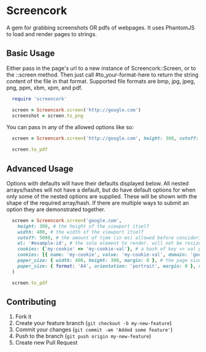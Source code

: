 # Screencork

A gem for grabbing screenshots OR pdfs of webpages. It uses PhantomJS to load and render pages to strings.

## Basic Usage

Either pass in the page's url to a new instance of Screencork::Screen, or to the ::screen method.
Then just call #to_your-format-here to return the string content of the file in that format.
Supported file formats are bmp, jpg, jpeg, png, ppm, xbm, xpm, and pdf.

```ruby
  require 'screencork'

  screen = Screencork.screen('http://google.com')
  screenshot = screen.to_png
```

You can pass in any of the allowed options like so:

```ruby
  screen = Screencork.screen('http://google.com', height: 300, cutoff: 5000)

  screen.to_pdf
```

## Advanced Usage

Options with defaults will have their defaults displayed below. All nested arrays/hashes will not have a default,
but do have default options for when only some of the nested options are supplied. These will be shown with the
shape of the required array/hash. If there are multiple ways to submit an option they are demonstrated together.

```ruby
  screen = Screencork.screen('google.com',
    height: 300, # the height of the viewport itself
    width: 400, # the width of the viewport itself
    cutoff: 5000, # the amount of time (in ms) allowed before considering the request failed
    el: '#example-id', # the sole element to render. will not be resized. has no default
    cookies: {'my-cookie' => 'my-cookie-val'}, # a hash of key => val pairs. the domain will be the domain passed to ::screen
    cookies: [{ name: 'my-cookie', value: 'my-cookie-val', domain: 'google.com' }], # the array version, allows other domains
    paper_size: { width: 400, height: 300, margin: 0 }, # the page size of a pdf file. Either width or height must be supplied
    paper_size: { format: 'A4', orientation: 'portrait', margin: 0 }, # either format or orientation must be supplied
  )

  screen.to_pdf
```

## Contributing

1. Fork it
2. Create your feature branch (`git checkout -b my-new-feature`)
3. Commit your changes (`git commit -am 'Added some feature'`)
4. Push to the branch (`git push origin my-new-feature`)
5. Create new Pull Request
